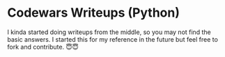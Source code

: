 <h1>Codewars Writeups (Python)</h1>
<p>I kinda started doing writeups from the middle, so you may not find the basic answers. I started this for my reference in the future but feel free to fork and contribute. 😇😇</p>